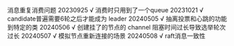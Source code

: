 消息重复消费问题 20230925 √
消费时只用到了一个queue 20231021 √
candidate普遍需要6轮之后才能成为 leader 20240505 √
抽离投票和心跳的功能到特定的类 20240506 √
创建挂了的节点的 channel 阻塞时间过长导致选举轮次过长 20240507 √
模拟节点重新连接的场景  20240508 √
raft消息一致性